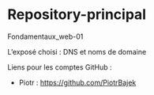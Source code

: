 # Repository-principal
Fondamentaux_web-01

L’exposé choisi : DNS et noms de domaine

Liens pour les comptes GitHub :
- Piotr : https://github.com/PiotrBajek

